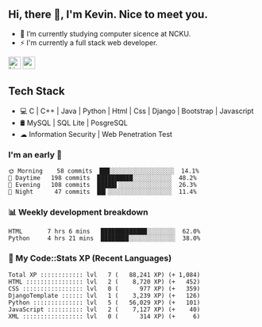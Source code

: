 ## Hi, there 👋, I'm Kevin. Nice to meet you.

- 🌱 I’m currently studying computer sicence at NCKU.
- ⚡ I'm currently a full stack web developer.

<a href="https://www.linkedin.com/in/kevin12686/"><img alt="LinkedIn" src="https://img.shields.io/badge/linkedin%20-%230077B5.svg?&style=for-the-badge&logo=linkedin&logoColor=white" height=25></a>
<a href="https://www.instagram.com/kevin12686/"><img src="https://img.shields.io/badge/instagram-3f729b?&style=for-the-badge&logo=instagram&logoColor=white" height=25></a>

## Tech Stack

* 💻 C | C++ | Java | Python | Html | Css | Django | Bootstrap | Javascript
* 🛢️ MySQL | SQL Lite | PosgreSQL
* ☁ Information Security | Web Penetration Test

### I'm an early 🐤

<!-- early_bird start -->

```text
🌞 Morning    58 commits  ██▉░░░░░░░░░░░░░░░░░░  14.1%
🌆 Daytime   198 commits  ██████████░░░░░░░░░░░  48.2%
🌃 Evening   108 commits  █████▌░░░░░░░░░░░░░░░  26.3%
🌙 Night      47 commits  ██▍░░░░░░░░░░░░░░░░░░  11.4%
```

<!-- early_bird end -->

### 📊 Weekly development breakdown

<!-- code_time start -->

```text
HTML       7 hrs 6 mins   █████████████░░░░░░░░  62.0%
Python     4 hrs 21 mins  ███████▉░░░░░░░░░░░░░  38.0%
```

<!-- code_time end -->

### 🧰 My Code::Stats XP (Recent Languages)

<!-- codestats start -->

```text
Total XP :::::::::::: lvl   7 (   88,241 XP) (+ 1,084)
HTML :::::::::::::::: lvl   2 (    8,720 XP) (+   452)
CSS ::::::::::::::::: lvl   0 (      977 XP) (+   359)
DjangoTemplate :::::: lvl   1 (    3,239 XP) (+   126)
Python :::::::::::::: lvl   5 (   56,029 XP) (+   101)
JavaScript :::::::::: lvl   2 (    7,127 XP) (+    40)
XML ::::::::::::::::: lvl   0 (      314 XP) (+     6)
```

<!-- codestats end -->
